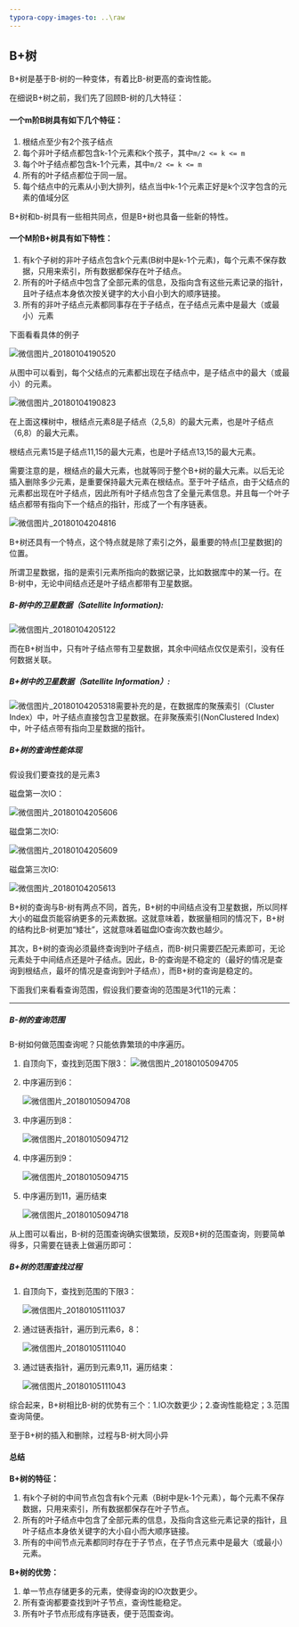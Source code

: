 ```yaml
---
typora-copy-images-to: ..\raw
---
```


## B+树

B+树是基于B-树的一种变体，有着比B-树更高的查询性能。

在细说B+树之前，我们先了回顾B-树的几大特征：

#### 一个m阶B树具有如下几个特征：

1. 根结点至少有2个孩子结点
2. 每个非叶子结点都包含k-1个元素和k个孩子，其中`m/2 <= k <= m`
3. 每个叶子结点都包含k-1个元素，其中`m/2 <= k <= m`
4. 所有的叶子结点都位于同一层。
5. 每个结点中的元素从小到大排列，结点当中k-1个元素正好是k个汉字包含的元素的值域分区



B+树和b-树具有一些相共同点，但是B+树也具备一些新的特性。

#### 一个M阶B+树具有如下特性：

1. 有k个子树的非叶子结点包含k个元素(B树中是k-1个元素)，每个元素不保存数据，只用来索引，所有数据都保存在叶子结点。
2. 所有的叶子结点中包含了全部元素的信息，及指向含有这些元素记录的指针，且叶子结点本身依次按关键字的大小自小到大的顺序链接。
3. 所有的非叶子结点元素都同事存在于子结点，在子结点元素中是最大（或最小）元素



下面看看具体的例子

![微信图片_20180104190520](../raw/微信图片_20180104190520.jpg)

从图中可以看到，每个父结点的元素都出现在子结点中，是子结点中的最大（或最小）的元素。

![微信图片_20180104190823](../raw/微信图片_20180104190823.jpg)

在上面这棵树中，根结点元素8是子结点（2,5,8）的最大元素，也是叶子结点（6,8）的最大元素。

根结点元素15是子结点11,15的最大元素，也是叶子结点13,15的最大元素。

需要注意的是，根结点的最大元素，也就等同于整个B+树的最大元素。以后无论插入删除多少元素，是重要保持最大元素在根结点。至于叶子结点，由于父结点的元素都出现在叶子结点，因此所有叶子结点包含了全量元素信息。并且每一个叶子结点都带有指向下一个结点的指针，形成了一个有序链表。

![微信图片_20180104204816](../raw/微信图片_20180104204816.jpg)

B+树还具有一个特点，这个特点就是除了索引之外，最重要的特点[卫星数据]的位置。

所谓卫星数据，指的是索引元素所指向的数据记录，比如数据库中的某一行。在B-树中，无论中间结点还是叶子结点都带有卫星数据。



##### B-树中的卫星数据（Satellite Information):

![微信图片_20180104205122](../raw/微信图片_20180104205122.jpg)

而在B+树当中，只有叶子结点带有卫星数据，其余中间结点仅仅是索引，没有任何数据关联。



##### B+树中的卫星数据（Satellite Information）:

![微信图片_20180104205318](../raw/微信图片_20180104205318.jpg)需要补充的是，在数据库的聚蔟索引（Cluster Index）中，叶子结点直接包含卫星数据。在非聚蔟索引(NonClustered Index)中，叶子结点带有指向卫星数据的指针。



##### B+树的查询性能体现

假设我们要查找的是元素3

磁盘第一次IO：

![微信图片_20180104205606](../raw/微信图片_20180104205606.jpg)

磁盘第二次IO:

![微信图片_20180104205609](../raw/微信图片_20180104205609.jpg)

磁盘第三次IO:

![微信图片_20180104205613](../raw/微信图片_20180104205613.jpg)

B+树的查询与B-树有两点不同，首先，B+树的中间结点没有卫星数据，所以同样大小的磁盘页能容纳更多的元素数据。这就意味着，数据量相同的情况下，B+树的结构比B-树更加“矮壮”，这就意味着磁盘IO查询次数也越少。

其次，B+树的查询必须最终查询到叶子结点，而B-树只需要匹配元素即可，无论元素处于中间结点还是叶子结点。因此，B-的查询是不稳定的（最好的情况是查询到根结点，最坏的情况是查询到叶子结点），而B+树的查询是稳定的。



下面我们来看看查询范围，假设我们要查询的范围是3代11的元素：

***

##### B-树的查询范围

B-树如何做范围查询呢？只能依靠繁琐的中序遍历。

1. 自顶向下，查找到范围下限3：
   ![微信图片_20180105094705](../raw/微信图片_20180105094705.jpg)

2. 中序遍历到6：

   ![微信图片_20180105094708](../raw/微信图片_20180105094708.jpg)

3. 中序遍历到8：

   ![微信图片_20180105094712](../raw/微信图片_20180105094712.jpg)

4. 中序遍历到9：

   ![微信图片_20180105094715](../raw/微信图片_20180105094715.jpg)

5. 中序遍历到11，遍历结束

   ![微信图片_20180105094718](../raw/微信图片_20180105094718.jpg)

从上图可以看出，B-树的范围查询确实很繁琐，反观B+树的范围查询，则要简单得多，只需要在链表上做遍历即可：



##### B+树的范围查找过程

1. 自顶向下，查找到范围的下限3：

   ![微信图片_20180105111037](../raw/微信图片_20180105111037.jpg)

2. 通过链表指针，遍历到元素6，8：

   ![微信图片_20180105111040](../raw/微信图片_20180105111040.jpg)

3. 通过链表指针，遍历到元素9,11，遍历结束：

   ![微信图片_20180105111043](../raw/微信图片_20180105111043.jpg)



综合起来，B+树相比B-树的优势有三个：1.IO次数更少；2.查询性能稳定；3.范围查询简便。

至于B+树的插入和删除，过程与B-树大同小异



#### 总结

**B+树的特征：**

1. 有k个子树的中间节点包含有k个元素（B树中是k-1个元素），每个元素不保存数据，只用来索引，所有数据都保存在叶子节点。
2. 所有的叶子结点中包含了全部元素的信息，及指向含这些元素记录的指针，且叶子结点本身依关键字的大小自小而大顺序链接。
3. 所有的中间节点元素都同时存在于子节点，在子节点元素中是最大（或最小）元素。

**B+树的优势：**

1. 单一节点存储更多的元素，使得查询的IO次数更少。
2. 所有查询都要查找到叶子节点，查询性能稳定。
3. 所有叶子节点形成有序链表，便于范围查询。